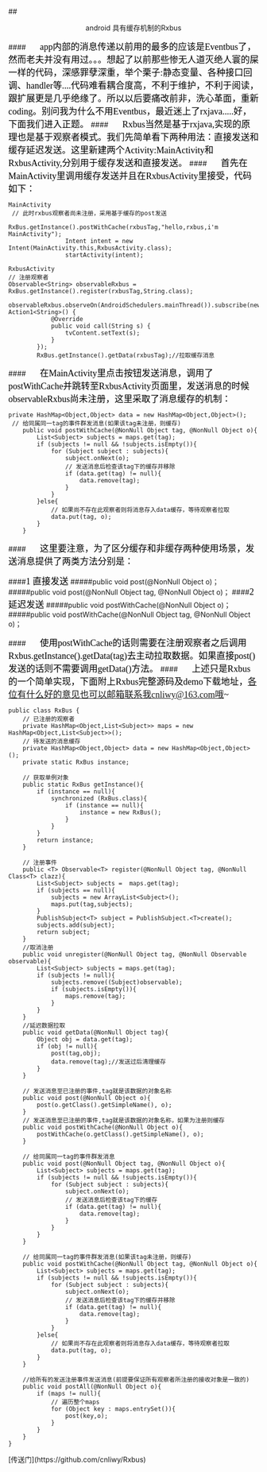 ##<center>android 具有缓存机制的Rxbus</center>

####&ensp;&ensp;&ensp;&ensp;<font color=#000000 face="微软雅黑" size=4>app内部的消息传递以前用的最多的应该是Eventbus了，然而老夫并没有用过。。。想起了以前那些惨无人道灭绝人寰的屎一样的代码，深感罪孽深重，举个栗子:静态变量、各种接口回调、handler等....代码难看耦合度高，不利于维护，不利于阅读，跟扩展更是几乎绝缘了。所以以后要痛改前非，洗心革面，重新coding。别问我为什么不用Eventbus，最近迷上了rxjava.....好，下面我们进入正题。</font>
####&ensp;&ensp;&ensp;&ensp;<font color=#000000 face="微软雅黑" size=4>Rxbus当然是基于rxjava,实现的原理也是基于观察者模式。我们先简单看下两种用法：直接发送和缓存延迟发送。这里新建两个Activity:MainActivity和RxbusActivity,分别用于缓存发送和直接发送。</font>
####&ensp;&ensp;&ensp;&ensp;<font color=#000000 face="微软雅黑" size=4>首先在MainActivity里调用缓存发送并且在RxbusActivity里接受，代码如下：</font>

```
MainActivity
 // 此时rxbus观察者尚未注册，采用基于缓存的post发送
                RxBus.getInstance().postWithCache(rxbusTag,"hello,rxbus,i'm MainActivity");
                Intent intent = new Intent(MainActivity.this,RxbusActivity.class);
                startActivity(intent);

RxbusActivity
// 注册观察者
Observable<String> observableRxbus = RxBus.getInstance().register(rxbusTag,String.class);
        observableRxbus.observeOn(AndroidSchedulers.mainThread()).subscribe(new Action1<String>() {
            @Override
            public void call(String s) {
                tvContent.setText(s);
            }
        });
        RxBus.getInstance().getData(rxbusTag);//拉取缓存消息
```
####&ensp;&ensp;&ensp;&ensp;<font color=#000000 face="微软雅黑" size=4>在MainActivity里点击按钮发送消息，调用了postWithCache并跳转至RxbusActivity页面里，发送消息的时候observableRxbus尚未注册，这里采取了消息缓存的机制：</font>

```
private HashMap<Object,Object> data = new HashMap<Object,Object>();
 // 给同属同一tag的事件群发消息(如果该tag未注册，则缓存)
    public void postWithCache(@NonNull Object tag, @NonNull Object o){
        List<Subject> subjects = maps.get(tag);
        if (subjects != null && !subjects.isEmpty()){
            for (Subject subject : subjects){
                subject.onNext(o);
                // 发送消息后检查该tag下的缓存并移除
                if (data.get(tag) != null){
                    data.remove(tag);
                }
            }
        }else{
            // 如果尚不存在此观察者则将消息存入data缓存，等待观察者拉取
            data.put(tag, o);
        }
    }
```
####&ensp;&ensp;&ensp;&ensp;<font color=#000000 face="微软雅黑" size=4>这里要注意，为了区分缓存和非缓存两种使用场景，发送消息提供了两类方法分别是：</font>

####<font color=#000000 face="微软雅黑" size=4>1 直接发送</font>
#####public void post(@NonNull Object o)；
#####public void post(@NonNull Object tag, @NonNull Object o)；
####<font color=#000000 face="微软雅黑" size=4>2 延迟发送</font>
#####public void postWithCache(@NonNull Object o)；
#####public void postWithCache(@NonNull Object tag, @NonNull Object o)；

####&ensp;&ensp;&ensp;&ensp;<font color=#000000 face="微软雅黑" size=4>使用postWithCache的话则需要在注册观察者之后调用Rxbus.getInstance().getData(tag)去主动拉取数据。如果直接post()发送的话则不需要调用getData()方法。</font>
####&ensp;&ensp;&ensp;&ensp;<font color=#000000 face="微软雅黑" size=4>上述只是Rxbus的一个简单实现，下面附上Rxbus完整源码及demo下载地址，各位有什么好的意见也可以邮箱联系我cnliwy@163.com哦~</font>

```
public class RxBus {
	// 已注册的观察者
    private HashMap<Object,List<Subject>> maps = new HashMap<Object,List<Subject>>();
    // 待发送的消息缓存
    private HashMap<Object,Object> data = new HashMap<Object,Object>();
    private static RxBus instance;

    // 获取单例对象
    public static RxBus getInstance(){
        if (instance == null){
            synchronized (RxBus.class){
                if (instance == null){
                    instance = new RxBus();
                }
            }
        }
        return instance;
    }

    // 注册事件
    public <T> Observable<T> register(@NonNull Object tag, @NonNull Class<T> clazz){
        List<Subject> subjects =  maps.get(tag);
        if (subjects == null){
            subjects = new ArrayList<Subject>();
            maps.put(tag,subjects);
        }
        PublishSubject<T> subject = PublishSubject.<T>create();
        subjects.add(subject);
        return subject;
    }
    //取消注册
    public void unregister(@NonNull Object tag, @NonNull Observable observable){
        List<Subject> subjects = maps.get(tag);
        if (subjects != null){
            subjects.remove((Subject)observable);
            if (subjects.isEmpty()){
                maps.remove(tag);
            }
        }
    }
    //延迟数据拉取
    public void getData(@NonNull Object tag){
        Object obj = data.get(tag);
        if (obj != null){
            post(tag,obj);
            data.remove(tag);//发送过后清理缓存
        }
    }

    // 发送消息至已注册的事件,tag就是该数据的对象名称
    public void post(@NonNull Object o){
        post(o.getClass().getSimpleName(), o);
    }
    // 发送消息至已注册的事件,tag就是该数据的对象名称，如果为注册则缓存
    public void postWithCache(@NonNull Object o){
        postWithCache(o.getClass().getSimpleName(), o);
    }

    // 给同属同一tag的事件群发消息
    public void post(@NonNull Object tag, @NonNull Object o){
        List<Subject> subjects = maps.get(tag);
        if (subjects != null && !subjects.isEmpty()){
            for (Subject subject : subjects){
                subject.onNext(o);
                // 发送消息后检查该tag下的缓存
                if (data.get(tag) != null){
                    data.remove(tag);
                }
            }
        }
    }

    // 给同属同一tag的事件群发消息(如果该tag未注册，则缓存)
    public void postWithCache(@NonNull Object tag, @NonNull Object o){
        List<Subject> subjects = maps.get(tag);
        if (subjects != null && !subjects.isEmpty()){
            for (Subject subject : subjects){
                subject.onNext(o);
                // 发送消息后检查该tag下的缓存并移除
                if (data.get(tag) != null){
                    data.remove(tag);
                }
            }
        }else{
            // 如果尚不存在此观察者则将消息存入data缓存，等待观察者拉取
            data.put(tag, o);
        }
    }

    //给所有的发送注册事件发送消息(前提要保证所有观察者所注册的接收对象是一致的)
    public void postAll(@NonNull Object o){
        if (maps != null){
            // 遍历整个maps
            for (Object key : maps.entrySet()){
                post(key,o);
            }
        }
    }
}
```
</font>
[传送门](https://github.com/cnliwy/Rxbus)